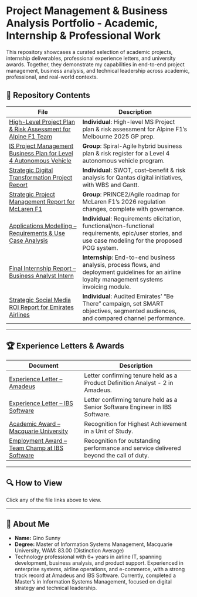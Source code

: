 # Project Management & Business Analysis Portfolio - Academic, Internship & Professional Work

This repository showcases a curated selection of academic projects, internship deliverables, professional experience letters, and university awards. Together, they demonstrate my capabilities in end-to-end project management, business analysis, and technical leadership across academic, professional, and real-world contexts.

## 📂 Repository Contents

| File | Description |
| ---- | ----------- |
| [High-Level Project Plan & Risk Assessment for Alpine F1 Team](https://github.com/sunnygino10/Masters-Projects/blob/b128bb390483b8dd2c1e8bf1f4b6a6cc9b9c792b/High-Level%20Project%20Plan%20%26%20Risk%20Assessment%20for%20Alpine%20F1%20Team.pdf) | **Individual**: High-level MS Project plan & risk assessment for Alpine F1’s Melbourne 2025 GP prep. |
| [IS Project Management Business Plan for Level 4 Autonomous Vehicle](https://github.com/sunnygino10/Masters-Projects/blob/b128bb390483b8dd2c1e8bf1f4b6a6cc9b9c792b/IS%20Project%20Management%20Business%20Plan%20for%20Level%204%20Autonomous%20Vehicle.pdf) | **Group**: Spiral-Agile hybrid business plan & risk register for a Level 4 autonomous vehicle program. |
| [Strategic Digital Transformation Project Report](https://github.com/sunnygino10/Masters-Projects/blob/4b00f0d8539fd89a505411094f249ebdf35207d2/Strategic%20Digital%20Transformation%20Project%20Report.pdf) | **Individual**: SWOT, cost–benefit & risk analysis for Qantas digital initiatives, with WBS and Gantt. |
| [Strategic Project Management Report for McLaren F1](https://github.com/sunnygino10/Masters-Projects/blob/b128bb390483b8dd2c1e8bf1f4b6a6cc9b9c792b/Strategic%20Project%20Management%20Report%20for%20McLaren%20F1.pdf) | **Group**: PRINCE2/Agile roadmap for McLaren F1’s 2026 regulation changes, complete with governance. |
| [Applications Modelling – Requirements & Use Case Analysis](https://github.com/sunnygino10/pm-ba-portfolio/blob/82b50ee87d5720cb1a3a9b1b5892af096954f830/Applications%20Modelling%20%E2%80%93%20Requirements%20%26%20Use%20Case%20Analysis.pdf) | **Individual**: Requirements elicitation, functional/non-functional requirements, epic/user stories, and use case modeling for the proposed POG system. |
| [Final Internship Report – Business Analyst Intern](https://github.com/sunnygino10/Masters-Projects/blob/b128bb390483b8dd2c1e8bf1f4b6a6cc9b9c792b/Final%20Internship%20Report%20%E2%80%93%20Business%20Analyst%20Intern.pdf) | **Internship**: End-to-end business analysis, process flows, and deployment guidelines for an airline loyalty management systems invoicing module. |
| [Strategic Social Media ROI Report for Emirates Airlines](https://github.com/sunnygino10/Masters-Projects/blob/e572e7c34d1df98c63060a90f39f93972a0f93fc/Strategic%20Social%20Media%20ROI%20Report%20for%20Emirates%20Airlines.pdf) | **Individual**: Audited Emirates’ “Be There” campaign, set SMART objectives, segmented audiences, and compared channel performance. |

---

## 🏆 Experience Letters & Awards

| Document | Description |
| -------- | ----------- |
| [Experience Letter – Amadeus](https://github.com/sunnygino10/pm-ba-portfolio/blob/9687279a7789309b2b92e56afd9ce3da96842fe6/Experience%20Letter%20-%20Amadeus.pdf) | Letter confirming tenure held as a Product Definition Analyst - 2 in Amadeus. |
| [Experience Letter – IBS Software](https://github.com/sunnygino10/pm-ba-portfolio/blob/9687279a7789309b2b92e56afd9ce3da96842fe6/Experience%20letter%20-%20IBS.pdf) | Letter confirming tenure held as a Senior Software Engineer in IBS Software. |
| [Academic Award – Macquarie University](https://github.com/sunnygino10/pm-ba-portfolio/blob/c987e5225fbf1f2fca006ecec2ef5625555c9f5a/Highest%20Achiever%20-%20COMP6750%20S1%2024.jpg) | Recognition for Highest Achievement in a Unit of Study. |
| [Employment Award – Team Champ at IBS Software](https://github.com/sunnygino10/pm-ba-portfolio/blob/c1d7642d427891fdd0cb2e285360feb29ed9af79/Team%20Champ%20Award.pdf) | Recognition for outstanding performance and service delivered beyond the call of duty.|
---

## 🔍 How to View

Click any of the file links above to view.

---

## 👤 About Me

- **Name:** Gino Sunny  
- **Degree:** Master of Information Systems Management, Macquarie University, WAM: 83.00 (Distinction Average)
- Technology professional with 6+ years in airline IT, spanning development, business analysis, and product support. Experienced in enterprise systems, airline operations, and e-commerce, with a strong track record at Amadeus and IBS Software. Currently, completed a Master’s in Information Systems Management, focused on digital strategy and technical leadership.
